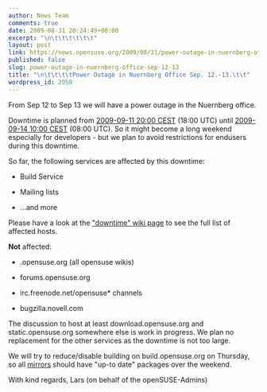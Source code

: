 ```yaml
---
author: News Team
comments: true
date: 2009-08-31 20:24:49+00:00
excerpt: "\n\t\t\t\t\t\t"
layout: post
link: https://news.opensuse.org/2009/08/31/power-outage-in-nuernberg-office-sep-12-13/
published: false
slug: power-outage-in-nuernberg-office-sep-12-13
title: "\n\t\t\t\tPower Outage in Nuernberg Office Sep. 12.-13.\t\t"
wordpress_id: 2059
---
```

From Sep 12 to Sep 13 we will have a power outage in the Nuernberg office.

Downtime is planned from [2009-09-11 20:00 CEST](http://www.worldtimeserver.com/convert_time_in_UTC.aspx?y=2009&mo=9&d=11&h=13&mn=00) (18:00 UTC) until [2009-09-14 10:00 CEST](http://www.worldtimeserver.com/convert_time_in_UTC.aspx?y=2009&mo=09&d=14&h=7&mn=00) (08:00 UTC). So it might become a long weekend especially for developers - but we plan to avoid restrictions for endusers during this downtime.

So far, the following services are affected by this downtime:



	
  * Build Service

	
  * Mailing lists

	
  * ...and more


Please have a look at the ["downtime" wiki page](http://en.opensuse.org/Downtime/2009-09-11) to see the full list of affected hosts.

**Not** affected:



	
  * <lang>.opensuse.org (all opensuse wikis)

	
  * forums.opensuse.org

	
  * irc.freenode.net/opensuse* channels

	
  * bugzilla.novell.com


The discussion to host at least download.opensuse.org and static.opensuse.org somewhere else is work in progress. We plan no replacement for the other services as the downtime is not too large.

We will try to reduce/disable building on build.opensuse.org on Thursday, so all [mirrors](http://en.opensuse.org/Mirrors) should have "up-to date" packages over the weekend.

With kind regards,
Lars (on behalf of the openSUSE-Admins)		
